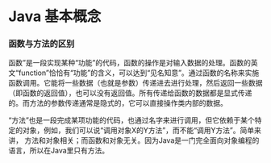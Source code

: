 # Java 基本概念

###   函数与方法的区别

函数”是一段实现某种“功能”的代码，函数的操作是对输入数据的处理。函数的英文“function”恰恰有“功能”的含义，可以达到“见名知意”。通过函数的名称来实施函数调用。它能将一些数据（也就是参数）传递进去进行处理，然后返回一些数据（即函数的返回值），也可以没有返回值。所有传递给函数的数据都是显式传递的。而方法的参数传递通常是隐式的，它可以直接操作类内部的数据。

“方法”也是一段完成某项功能的代码，也通过名字来进行调用，但它依赖于某个特定的对象，例如，我们可以说“调用对象X的Y方法”，而不能“调用Y方法”。简单来讲， 方法和对象相关；而函数和对象无关。因为Java是一门完全面向对象编程的语言，所以在Java里只有方法。